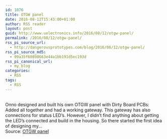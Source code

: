 ```yaml
---
id: 1076
title: OTGW panel
date: 2016-08-12T15:43:00+01:00
author: RSS reader
layout: post
guid: http://www.uelectronics.info/2016/08/12/otgw-panel/
permalink: /2016/08/12/otgw-panel/
rss_pi_source_url:
  - http://dangerousprototypes.com/blog/2016/08/12/otgw-panel/
rss_pi_source_md5:
  - 09a35f60890663e44a1bb191d5ec193d
rss_pi_canonical_url:
  - my_blog
categories:
  - RSS
tags:
  - RSS
---
```

&#013;  
Onno designed and built his own OTGW panel with Dirty Board PCBs: Added all together and had a working gateway. This gateway has also connections for status LED’s. However, I didn’t find anything about getting the LED’s connected and build in the housing. So there started the first idea of designing my…&#013;  
Source: <a href="http://dangerousprototypes.com/blog/2016/08/12/otgw-panel/" target="_blank">OTGW panel</a>